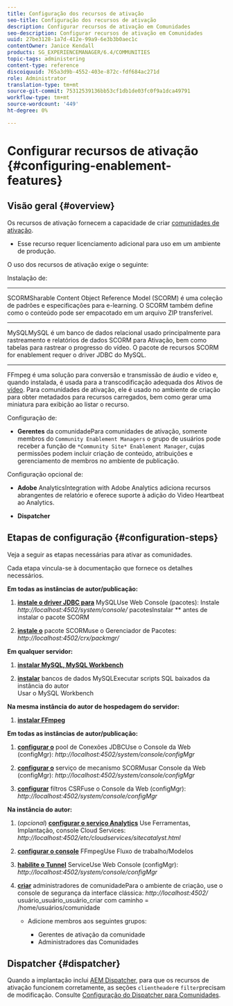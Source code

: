 ```yaml
---
title: Configuração dos recursos de ativação
seo-title: Configuração dos recursos de ativação
description: Configurar recursos de ativação em Comunidades
seo-description: Configurar recursos de ativação em Comunidades
uuid: 27be3128-1a7d-412e-99a9-6e3b3b0aec1c
contentOwner: Janice Kendall
products: SG_EXPERIENCEMANAGER/6.4/COMMUNITIES
topic-tags: administering
content-type: reference
discoiquuid: 765a3d9b-4552-403e-872c-fdf684ac271d
role: Administrator
translation-type: tm+mt
source-git-commit: 75312539136bb53cf1db1de03fc0f9a1dca49791
workflow-type: tm+mt
source-wordcount: '449'
ht-degree: 0%

---
```



# Configurar recursos de ativação {#configuring-enablement-features}

## Visão geral {#overview}

Os recursos de ativação fornecem a capacidade de criar [comunidades de ativação](overview.md#enablement-community).

* Esse recurso requer licenciamento adicional para uso em um ambiente de produção.

O uso dos recursos de ativação exige o seguinte:

Instalação de:

* ****
SCORMSharable Content Object Reference Model (SCORM) é uma coleção de padrões e especificações para e-learning. O SCORM também define como o conteúdo pode ser empacotado em um arquivo ZIP transferível.

* ****
MySQLMySQL é um banco de dados relacional usado principalmente para rastreamento e relatórios de dados SCORM para Ativação, bem como tabelas para rastrear o progresso do vídeo. O pacote de recursos SCORM for enablement requer o driver JDBC do MySQL.

* ****
FFmpeg é uma solução para conversão e transmissão de áudio e vídeo e, quando instalada, é usada para a transcodificação adequada dos Ativos de  [vídeo](../../help/sites-authoring/default-components-foundation.md#video). Para comunidades de ativação, ele é usado no ambiente de criação para obter metadados para recursos carregados, bem como gerar uma miniatura para exibição ao listar o recurso.

Configuração de:

* **Gerentes**
da comunidadePara comunidades de ativação, somente membros do 
`Community Enablement Managers` o grupo de usuários pode receber a função de  `*Community Site* Enablement Manager`, cujas permissões podem incluir criação de conteúdo, atribuições e gerenciamento de membros no ambiente de publicação.

Configuração opcional de:

* **Adobe**
AnalyticsIntegration with Adobe Analytics adiciona recursos abrangentes de relatório e oferece suporte à adição do Video Heartbeat ao Analytics.

* **Dispatcher**

## Etapas de configuração {#configuration-steps}

Veja a seguir as etapas necessárias para ativar as comunidades.

Cada etapa vincula-se à documentação que fornece os detalhes necessários.

**Em todas as instâncias de autor/publicação:**

1. **[instale o driver JDBC para](deploy-communities.md#jdbc-driver-for-mysql)**
MySQLUse Web Console (pacotes): Instale  *http://localhost:4502/system/console/*
pacotesInstalar  ** antes de instalar o pacote SCORM

1. **[instale o](deploy-communities.md#scorm-package)**
pacote SCORMuse o Gerenciador de Pacotes: 
*http://localhost:4502/crx/packmgr/*

**Em qualquer servidor:**

1. **[instalar MySQL, MySQL Workbench](mysql.md)**

1. **[instalar](mysql.md#database-setup)**
bancos de dados MySQLExecutar scripts SQL baixados da instância do autor
\
   Usar o MySQL Workbench

**Na mesma instância do autor de hospedagem do servidor:**

1. **[instalar FFmpeg](ffmpeg.md)**

**Em todas as instâncias de autor/publicação:**

1. **[configurar o](mysql.md#configure-jdbc-connections)**
pool de Conexões JDBCUse o Console da Web (configMgr): 
*http://localhost:4502/system/console/configMgr*

1. **[configurar o](mysql.md#aem-communities-scormengine-service)**
serviço de mecanismo SCORMusar Console da Web (configMgr): 
*http://localhost:4502/system/console/configMgr*

1. **[configurar](mysql.md#adobe-granite-csrf-filter)**
filtros CSRFuse o Console da Web (configMgr): 
*http://localhost:4502/system/console/configMgr*

**Na instância do autor:**

1. (*opcional*) **[configurar o serviço Analytics](analytics.md)**
Use Ferramentas, Implantação, console Cloud Services: 
*http://localhost:4502/etc/cloudservices/sitecatalyst.html*

1. **[configurar o console](ffmpeg.md#configure-ffmpeg-transcoding-service)**
FFmpegUse Fluxo de trabalho/Modelos

1. **[habilite o Tunnel](deploy-communities.md#tunnel-service-on-author)**
ServiceUse Web Console (configMgr): 
*http://localhost:4502/system/console/configMgr*

1. **[criar](users.md#creating-community-members)** administradores de comunidadePara o ambiente de criação, use o console de segurança da interface clássica:  *http://localhost:4502/*
usuário_usuário_usuário_criar com caminho = /home/usuários/comunidade

   * Adicione membros aos seguintes grupos:

      * Gerentes de ativação da comunidade
      * Administradores das Comunidades

## Dispatcher {#dispatcher}

Quando a implantação inclui [AEM Dispatcher](https://helpx.adobe.com/experience-manager/dispatcher/using/dispatcher.html), para que os recursos de ativação funcionem corretamente, as seções `clientheader`e `filter`precisam de modificação. Consulte [Configuração do Dispatcher para Comunidades](dispatcher.md#enablement).
